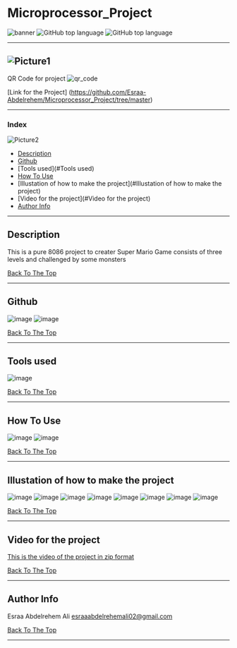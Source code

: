 # Microprocessor_Project

![banner](https://user-images.githubusercontent.com/93450859/148617398-b5806af7-284e-41dd-8ebe-1c42183c97ae.jpg)
![GitHub top language](https://img.shields.io/github/downloads/Esraa-Abdelrehem/Microprocessor_Project/total?logo=GitHub&logoColor=%2300ff00&style=plastic) 
![GitHub top language](https://img.shields.io/github/languages/top/Esraa-Abdelrehem/Microprocessor_Project?logo=github&style=plastic)

---

![Picture1](https://user-images.githubusercontent.com/93450859/148609624-fe391666-3cca-4ebe-a379-21332733b534.png)
---

QR Code for project
![qr_code](https://user-images.githubusercontent.com/93450859/148613640-a8d8c88a-50e4-486a-a654-2ed9b4d93a8f.png)


[Link for the Project] (https://github.com/Esraa-Abdelrehem/Microprocessor_Project/tree/master)


---



### Index
![Picture2](https://user-images.githubusercontent.com/93450859/148611431-f87a8dc4-30e2-4ecb-b367-a0d5fd4e8834.png)

- [Description](#description)
- [Github](#Github)
- [Tools used](#Tools used)
- [How To Use](#how-to-use)
- [Illustation of how to make the project](#Illustation of how to make the project)
- [Video for the project](#Video for the project)
- [Author Info](#author-info)

---

## Description

This is a pure 8086 project to creater Super Mario Game consists of three levels and challenged by some monsters


[Back To The Top](#Microprocessor_Project)

---
##  Github
![image](https://user-images.githubusercontent.com/93450859/148613820-6869b240-b7a2-4004-9ecd-c95d8e36e06d.png)
![image](https://user-images.githubusercontent.com/93450859/148613431-e0930c0a-c581-4a11-921f-e81bf64c35d9.png)


[Back To The Top](#Microprocessor_Project)

---
## Tools used
![image](https://user-images.githubusercontent.com/93450859/148612646-292d548d-4196-42dd-83fb-b99af8e21d88.png)

[Back To The Top](#Microprocessor_Project)

---
## How To Use
![image](https://user-images.githubusercontent.com/93450859/148613281-44d5dd6c-6f3c-499f-81ec-ecda19f0672b.png)
![image](https://user-images.githubusercontent.com/93450859/148613317-19a8b0b8-4244-4a84-8108-7c5ff45c7f57.png)

[Back To The Top](#Microprocessor_Project)

---
## Illustation of how to make the project
![image](https://user-images.githubusercontent.com/93450859/148613985-50282aa5-5ceb-4dfe-bd63-b62bcdaabf84.png)
![image](https://user-images.githubusercontent.com/93450859/148614009-2e0cb2df-fb4d-4dde-81ac-141eb798b7bb.png)
![image](https://user-images.githubusercontent.com/93450859/148614026-0d02a75a-2ebe-44f0-a507-7ddb111727aa.png)
![image](https://user-images.githubusercontent.com/93450859/148614050-ad5a5876-268d-467c-9753-c917f72a36ff.png)
![image](https://user-images.githubusercontent.com/93450859/148614077-3d63db89-25a9-4722-8951-0244c79e5965.png)
![image](https://user-images.githubusercontent.com/93450859/148614126-08657bb1-bb83-4d6f-95ef-4e12a20a0928.png)
![image](https://user-images.githubusercontent.com/93450859/148614104-3071486d-5786-4a2c-b754-9a2dfb0d7457.png)
![image](https://user-images.githubusercontent.com/93450859/148617147-16d18433-4379-4860-8c34-0eccc403ab54.png)

[Back To The Top](#Microprocessor_Project)

---
## Video for the project
[This is the video of the project in zip format](https://github.com/jamesqquick/read-me-template/files/7831523/My.Video3.zip)

[Back To The Top](#Microprocessor_Project)

---
## Author Info

Esraa Abdelrehem Ali
esraaabdelrehemali02@gmail.com

[Back To The Top](#Microprocessor_Project)

---
